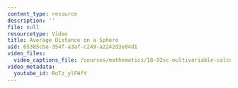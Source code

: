 ```yaml
---
content_type: resource
description: ''
file: null
resourcetype: Video
title: Average Distance on a Sphere
uid: 05385cbe-354f-a3af-c249-a2242d3e84d1
video_files:
  video_captions_file: /courses/mathematics/18-02sc-multivariable-calculus-fall-2010/4.-triple-integrals-and-surface-integrals-in-3-space/part-a-triple-integrals/session-77-triple-integrals-in-spherical-coordinates/average-distance-on-a-sphere/RoTz_ylFHfY.vtt
video_metadata:
  youtube_id: RoTz_ylFHfY
---
```


